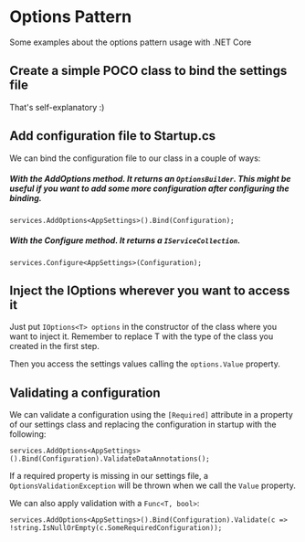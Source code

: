 # Options Pattern

Some examples about the options pattern usage with .NET Core

## Create a simple POCO class to bind the settings file

That's self-explanatory :)

## Add configuration file to Startup.cs

We can bind the configuration file to our class in a couple of ways:

##### With the AddOptions method. It returns an ``OptionsBuilder``. This might be useful if you want to add some more configuration after configuring the binding.
``services.AddOptions<AppSettings>().Bind(Configuration);``

##### With the Configure method. It returns a ``IServiceCollection``.
``services.Configure<AppSettings>(Configuration);``

## Inject the IOptions<T> wherever you want to access it

Just put ``IOptions<T> options`` in the constructor of the class where you want to inject it. Remember to replace T with the type of the class you created in the first step.

Then you access the settings values calling the ``options.Value`` property.

## Validating a configuration

We can validate a configuration using the ``[Required]`` attribute in a property of our settings class and replacing the configuration in startup with the following:

``services.AddOptions<AppSettings>().Bind(Configuration).ValidateDataAnnotations();``

If a required property is missing in our settings file, a ``OptionsValidationException`` will be thrown when we call the ``Value`` property.

We can also apply validation with a ``Func<T, bool>``:

``
services.AddOptions<AppSettings>().Bind(Configuration).Validate(c => !string.IsNullOrEmpty(c.SomeRequiredConfiguration));
``
